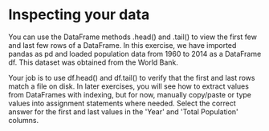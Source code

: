 # Inspecting your data
You can use the DataFrame methods .head() and .tail() to view the first few and last few rows of a DataFrame. In this exercise, we have imported pandas as pd and loaded population data from 1960 to 2014 as a DataFrame df. This dataset was obtained from the World Bank.

Your job is to use df.head() and df.tail() to verify that the first and last rows match a file on disk. In later exercises, you will see how to extract values from DataFrames with indexing, but for now, manually copy/paste or type values into assignment statements where needed. Select the correct answer for the first and last values in the 'Year' and 'Total Population' columns.

